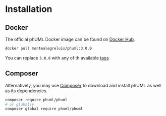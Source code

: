 # Installation

## Docker

The official phUML Docker image can be found on [Docker Hub](https://hub.docker.com/r/montealegreluis/phuml/).

```bash
docker pull montealegreluis/phuml:3.0.0
```

You can replace `3.0.0` with any of th available [tags](https://hub.docker.com/r/montealegreluis/phuml/tags?page=1&ordering=last_updated)

## Composer

Alternatively, you may use  [Composer](https://getcomposer.org/) to download and install phUML as well as its dependencies.

```bash
composer require phuml/phuml
# or globally
composer global require phuml/phuml
```
